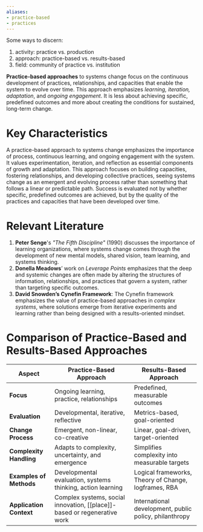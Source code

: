 ```yaml
---
aliases:
- practice-based
- practices
---
```


Some ways to discern: 
1. activity: practice vs. production
2. approach: practice-based vs. results-based
3. field: community of practice vs. institution

**Practice-based approaches** to systems change focus on the continuous development of practices, relationships, and capacities that enable the system to evolve over time. This approach emphasizes *learning, iteration, adaptation*, and *ongoing engagement*. It is less about achieving specific, predefined outcomes and more about creating the conditions for sustained, long-term change.

# Key Characteristics

A practice-based approach to systems change emphasizes the importance of process, continuous learning, and ongoing engagement with the system. It values experimentation, iteration, and reflection as essential components of growth and adaptation. This approach focuses on building capacities, fostering relationships, and developing collective practices, seeing systems change as an emergent and evolving process rather than something that follows a linear or predictable path. Success is evaluated not by whether specific, predefined outcomes are achieved, but by the quality of the practices and capacities that have been developed over time.

# Relevant Literature

1. **Peter Senge**'s *"The Fifth Discipline"* (1990) discusses the importance of learning organizations, where systems change comes through the development of new mental models, shared vision, team learning, and systems thinking.
2. **Donella Meadows**’ work on *Leverage Points* emphasizes that the deep and systemic changes are often made by altering the structures of information, relationships, and practices that govern a system, rather than targeting specific outcomes.
3. **David Snowden’s Cynefin Framework**: The Cynefin framework emphasizes the value of practice-based approaches in *complex systems*, where solutions emerge from iterative experiments and learning rather than being designed with a results-oriented mindset.

# Comparison of Practice-Based and Results-Based Approaches

| Aspect                  | **Practice-Based Approach**                                              | **Results-Based Approach**                             |
| ----------------------- | ------------------------------------------------------------------------ | ------------------------------------------------------ |
| **Focus**               | Ongoing learning, practice, relationships                                | Predefined, measurable outcomes                        |
| **Evaluation**          | Developmental, iterative, reflective                                     | Metrics-based, goal-oriented                           |
| **Change Process**      | Emergent, non-linear, co-creative                                        | Linear, goal-driven, target-oriented                   |
| **Complexity Handling** | Adapts to complexity, uncertainty, and emergence                         | Simplifies complexity into measurable targets          |
| **Examples of Methods** | Developmental evaluation, systems thinking, action learning              | Logical frameworks, Theory of Change, logframes, RBA   |
| **Application Context** | Complex systems, social innovation, [[place]]-based or regenerative work | International development, public policy, philanthropy |
